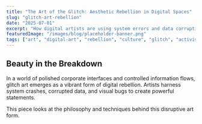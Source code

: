 ```yaml
---
title: "The Art of the Glitch: Aesthetic Rebellion in Digital Spaces"
slug: "glitch-art-rebellion"
date: "2025-07-01"
excerpt: "How digital artists are using system errors and data corruption as a form of protest and expression."
featuredImage: "/images/blog/placeholder-banner.png"
tags: ["art", "digital-art", "rebellion", "culture", "glitch", "activism"]
---
```


## Beauty in the Breakdown

In a world of polished corporate interfaces and controlled information flows, glitch art emerges as a vibrant form of digital rebellion. Artists harness system crashes, corrupted data, and visual bugs to create powerful statements.

This piece looks at the philosophy and techniques behind this disruptive art form.
